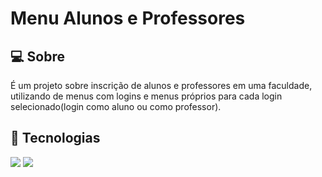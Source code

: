<h1>Menu Alunos e Professores</h1>

<h2>💻 Sobre</h2>
<p>É um projeto sobre inscrição de alunos e professores em uma faculdade, utilizando de menus com logins e menus próprios para cada login selecionado(login como aluno ou como professor).</p>

## 🚀 Tecnologias 
<div>
  <img src="https://img.shields.io/badge/python-3670A0?style=for-the-badge&logo=python&logoColor=ffdd54">
  <img src="https://img.shields.io/badge/Visual%20Studio%20Code-0078d7.svg?style=for-the-badge&logo=visual-studio-code&logoColor=white">
</div>
